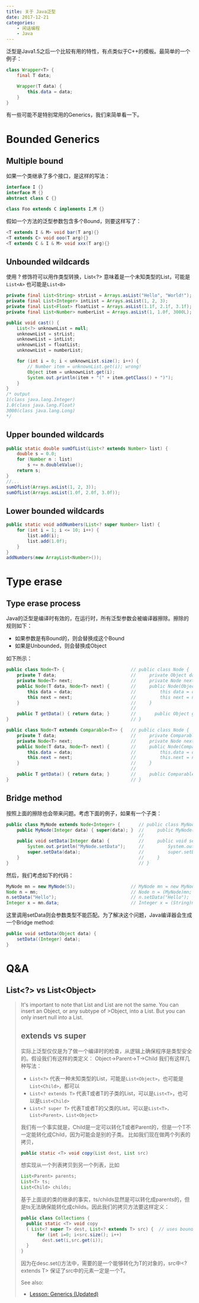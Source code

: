 ```yaml
---
title: 关于 Java泛型
date: 2017-12-21
categories:  
    - 闲话编程
    - Java
---
```

泛型是Java1.5之后一个比较有用的特性，有点类似于C++的模板。最简单的一个例子：

```java
class Wrapper<T> {
    final T data;

    Wrapper(T data) {
        this.data = data;
    }
}
```
有一些可能不是特别常用的Generics，我们来简单看一下。
<!--more-->

# Bounded Generics
## Multiple bound
如果一个类继承了多个接口，是这样的写法：
```java
interface I {}
interface M {}
abstract class C {}

class Foo extends C implements I,M {}
```
假如一个方法的泛型参数包含多个Bound，则要这样写了：
```java
<T extends I & M> void bar(T arg){}
<T extends C> void ooo(T arg){}
<T extends C & I & M> void xxx(T arg){}
```
## Unbounded wildcards

使用 ? 修饰符可以用作类型转换，List<?> 意味着是一个未知类型的List，可能是`List<A>` 也可能是`List<B>`
```java
private final List<String> strList = Arrays.asList("Hello", "World!");
private final List<Integer> intList = Arrays.asList(1, 2, 3);
private final List<Float> floatList = Arrays.asList(1.1f, 2.1f, 3.1f);
private final List<Number> numberList = Arrays.asList(1, 1.0f, 3000L);

public void cast() {
    List<?> unknownList = null;
    unknownList = strList;
    unknownList = intList;
    unknownList = floatList;
    unknownList = numberList;

    for (int i = 0; i < unknownList.size(); i++) {
        // Number item = unknownList.get(i); wrong! 
        Object item = unknownList.get(i);
        System.out.println(item + "(" + item.getClass() + ")");
    }
}
/* output
1(class java.lang.Integer)
1.0(class java.lang.Float)
3000(class java.lang.Long)
*/
```
## Upper bounded wildcards

```java
public static double sumOfList(List<? extends Number> list) {
    double s = 0.0;
    for (Number n : list)
        s += n.doubleValue();
    return s;
}
//...
sumOfList(Arrays.asList(1, 2, 3));
sumOfList(Arrays.asList(1.0f, 2.0f, 3.0f));
```

## Lower bounded wildcards

```java
public static void addNumbers(List<? super Number> list) {
    for (int i = 1; i <= 10; i++) {
        list.add(i);
        list.add(1.0f);
    }
}
addNumbers(new ArrayList<Number>());
```

# Type erase
## Type erase process

Java的泛型是编译时有效的，在运行时，所有泛型参数会被编译器擦除。擦除的规则如下：

* 如果参数是有Bound的，则会替换成这个Bound
* 如果是Unbounded，则会替换成Object

如下所示：

```java
public class Node<T> {                         // public class Node {
    private T data;                            //     private Object data;
    private Node<T> next;                      //     private Node next;
    public Node(T data, Node<T> next) {        //     public Node(Object data, Node next) {
        this data = data;                      //         this data = data;
        this next = next;                      //         this next = next;
    }                                          //     }
                                               // 
    public T getData() { return data; }        //    	public Object getData() { return data; }
}                                              // }

public class Node<T extends Comparable<T>> {   // public class Node {
    private T data;                            //     private Comparable data;
    private Node<T> next;                      //     private Node next;
    public Node(T data, Node<T> next) {        //     public Node(Comparable data, Node next) {
        this.data = data;                      //         this.data = data;
        this.next = next;                      //         this.next = next;
    }                                          //     }
                                               // 
    public T getData() { return data; }        //     public Comparable getData() { return data; }
}                                              // }
```
## Bridge method
按照上面的擦除也会带来问题。考虑下面的例子，如果有一个子类：
```java
public class MyNode extends Node<Integer> {       // public class MyNode extends Node {
    public MyNode(Integer data) { super(data); }  //     public MyNode(Integer data) { super(data); }
                                                  // 
    public void setData(Integer data) {           //     public void setData(Integer data) {
        System.out.println("MyNode.setData");     //         System.out.println("MyNode.setData");
        super.setData(data);                      //         super.setData(data);
    }                                             //     }
}                                                 // }
```
然后，我们考虑如下的代码：
```java
MyNode mn = new MyNode(5);                     // MyNode mn = new MyNode(5);
Node n = mn;                                   // Node n = (MyNode)mn;
n.setData("Hello");                            // n.setData("Hello");
Integer x = mn.data;                           // Integer x = (String)mn.data;
```
这里调用setData则会参数类型不能匹配。为了解决这个问题，Java编译器会生成一个Bridge method:
```java
public void setData(Object data) {
    setData((Integer) data);
}
```

# Q&A

## List\<?\> vs List\<Object\>

>It's important to note that List<Object> and List<?> are not the same. You can insert an Object, or any subtype of >Object, into a List<Object>. But you can only insert null into a List<?>.

## extends vs super

实际上泛型仅仅是为了做一个编译时的检查，从逻辑上确保程序是类型安全的。假设我们有这样的类定义：
Object->Parent->T->Child
我们有这样几种写法：

* ```List<?>``` 代表一种未知类型的List，可能是```List<Object>```，也可能是```List<Child>```，都可以
* ```List<? extends T>``` 代表T或者T的子类的List，可以是```List<T>```，也可以是```List<Child> ```
* ```List<? super T>``` 代表T或者T的父类的List，可以是```List<T>，List<Parent>，List<Object>```

我们有一个事实就是，Child是一定可以转化T或者Parent的，但是一个T不一定能转化成Child，因为可能会是别的子类。
比如我们现在做两个列表的拷贝，
```java
public static <T> void copy(List dest, List src)
```
想实现从一个列表拷贝到另一个列表，比如
```java
List<Parent> parents;
List<T> ts;
List<Child> childs;
```
基于上面说的类的继承的事实，ts/childs显然是可以转化成parents的，但是ts无法确保能转化成childs。因此我们的拷贝方法要这样定义：
```java
public class Collections { 
  public static <T> void copy  
  ( List<? super T> dest, List<? extends T> src) {  // uses bounded wildcards 
      for (int i=0; i<src.size(); i++) 
        dest.set(i,src.get(i)); 
  } 
}
```
因为在desc.set()方法中，需要的是一个能够转化为T的对象的，src中<? extends T> 保证了src中的元素一定是一个T。

See also:

* [Lesson: Generics (Updated)](https://docs.oracle.com/javase/tutorial/java/generics/index.html)
